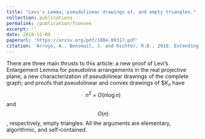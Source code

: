 ```yaml
---
title: "Levi's Lemma, pseudolinear drawings of, and empty triangles."
collection: publications
permalink: /publication/fconvex
excerpt: ''
date: 2018-11-09
paperurl: 'https://arxiv.org/pdf/1804.09317.pdf'
citation: 'Arroyo, A., Bensmail, J. and Richter, R.B., 2018. Extending Drawings of Graphs to Arrangements of Pseudolines. arXiv preprint arXiv:1804.09317.'
---
```




There are three main thrusts to this article: a new proof of Levi’s Enlargement
Lemma for pseudoline arrangements in the real projective plane; a new characterization of pseudolinear drawings of the complete graph; and proofs that pseudolinear
and convex drawings of $$K_n$ have $$n^2+O(n\log n)$$ and $$O(n)$$, respectively, empty
triangles. All the arguments are elementary, algorithmic, and self-contained.
